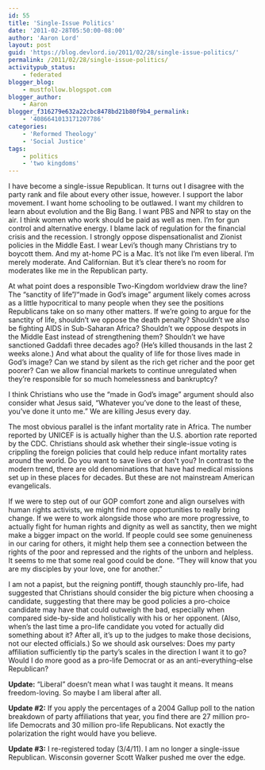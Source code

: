 ```yaml
---
id: 55
title: 'Single-Issue Politics'
date: '2011-02-28T05:50:00-08:00'
author: 'Aaron Lord'
layout: post
guid: 'https://blog.devlord.io/2011/02/28/single-issue-politics/'
permalink: /2011/02/28/single-issue-politics/
activitypub_status:
    - federated
blogger_blog:
    - mustfollow.blogspot.com
blogger_author:
    - Aaron
blogger_f316279e632a22cbc8478bd21b80f9b4_permalink:
    - '4086641013171207786'
categories:
    - 'Reformed Theology'
    - 'Social Justice'
tags:
    - politics
    - 'two kingdoms'
---
```


I have become a single-issue Republican. It turns out I disagree with the party rank and file about every other issue, however. I support the labor movement. I want home schooling to be outlawed. I want my children to learn about evolution and the Big Bang. I want PBS and NPR to stay on the air. I think women who work should be paid as well as men. I’m for gun control and alternative energy. I blame lack of regulation for the financial crisis and the recession. I strongly oppose dispensationalist and Zionist policies in the Middle East. I wear Levi’s though many Christians try to boycott them. And my at-home PC is a Mac. It’s not like I’m even liberal. I’m merely moderate. And Californian. But it’s clear there’s no room for moderates like me in the Republican party.

At what point does a responsible Two-Kingdom worldview draw the line? The “sanctity of life”/“made in God’s image” argument likely comes across as a little hypocritical to many people when they see the positions Republicans take on so many other matters. If we’re going to argue for the sanctity of life, shouldn’t we oppose the death penalty? Shouldn’t we also be fighting AIDS in Sub-Saharan Africa? Shouldn’t we oppose despots in the Middle East instead of strengthening them? Shouldn’t we have sanctioned Gaddafi three decades ago? (He’s killed thousands in the last 2 weeks alone.) And what about the quality of life for those lives made in God’s image? Can we stand by silent as the rich get richer and the poor get poorer? Can we allow financial markets to continue unregulated when they’re responsible for so much homelessness and bankruptcy?

I think Christians who use the “made in God’s image” argument should also consider what Jesus said, “Whatever you’ve done to the least of these, you’ve done it unto me.” We are killing Jesus every day.

The most obvious parallel is the infant mortality rate in Africa. The number reported by UNICEF is is actually higher than the U.S. abortion rate reported by the CDC. Christians should ask whether their single-issue voting is crippling the foreign policies that could help reduce infant mortality rates around the world. Do you want to save lives or don't you? In contrast to the modern trend, there are old denominations that have had medical missions set up in these places for decades. But these are not mainstream American evangelicals.

If we were to step out of our GOP comfort zone and align ourselves with human rights activists, we might find more opportunities to really bring change. If we were to work alongside those who are more progressive, to actually fight for human rights and dignity as well as sanctity, then we might make a bigger impact on the world. If people could see some genuineness in our caring for others, it might help them see a connection between the rights of the poor and repressed and the rights of the unborn and helpless. It seems to me that some real good could be done. “They will know that you are my disciples by your love, one for another.”

I am not a papist, but the reigning pontiff, though staunchly pro-life, had suggested that Christians should consider the big picture when choosing a candidate, suggesting that there may be good policies a pro-choice candidate may have that could outweigh the bad, especially when compared side-by-side and holistically with his or her opponent. (Also, when’s the last time a pro-life candidate you voted for actually did something about it? After all, it’s up to the judges to make those decisions, not our elected officials.) So we should ask ourselves: Does my party affiliation sufficiently tip the party’s scales in the direction I want it to go? Would I do more good as a pro-life Democrat or as an anti-everything-else Republican?

<strong>Update:</strong> “Liberal” doesn’t mean what I was taught it means. It means freedom-loving. So maybe I am liberal after all.

<strong>Update #2:</strong> If you apply the percentages of a 2004 Gallup poll to the nation breakdown of party affiliations that year, you find there are 27 million pro-life Democrats and 30 million pro-life Republicans. Not exactly the polarization the right would have you believe.

<strong>Update #3:</strong> I re-registered today (3/4/11). I am no longer a single-issue Republican. Wisconsin governer Scott Walker pushed me over the edge.
